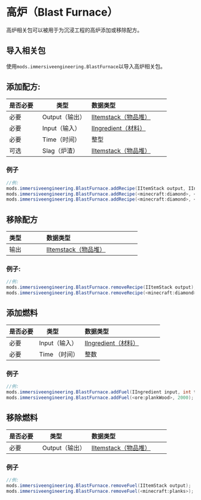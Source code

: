 # 高炉（Blast Furnace）
高炉相关包可以被用于为沉浸工程的高炉添加或移除配方。


## 导入相关包
使用`mods.immersiveengineering.BlastFurnace`以导入高炉相关包。


## 添加配方:
|是否必要   |类型           |数据类型                                			 |
|----------|---------------|----------------------------------------------------|
|必要      |Output（输出）  |[IItemstack（物品堆）](/Vanilla/Items/IItemStack/)  			 |
|必要      |Input（输入）   |[IIngredient（材料）](/Vanilla/Variable_Types/IIngredient/)  |
|必要      |Time（时间）    |整型 											 |
|可选      |Slag（炉渣）    |[IItemstack（物品堆）](/Vanilla/Items/IItemStack/)  			 |


### 例子
```JAVA
//例:
mods.immersiveengineering.BlastFurnace.addRecipe(IItemStack output, IIngredient input, int time, @Optional IItemStack slag);
mods.immersiveengineering.BlastFurnace.addRecipe(<minecraft:diamond>, <ore:logWood>, 2000);
mods.immersiveengineering.BlastFurnace.addRecipe(<minecraft:diamond>, <ore:logWood>, 2000, <minecraft:dirt>);
```

## 移除配方
|类型              |数据类型                                          |
|------------------|---------------------------------------------------|
|输出              |[IItemstack（物品堆）](/Vanilla/Items/IItemStack/)            |

### 例子:
```JAVA
//例:
mods.immersiveengineering.BlastFurnace.removeRecipe(IItemStack output);
mods.immersiveengineering.BlastFurnace.removeRecipe(<minecraft:diamond>;
```



## 添加燃料
|是否必要   |类型         |数据类型                                			|
|----------|------------|---------------------------------------------------|
|必要      |Input（输入）|[IIngredient（材料）](/Vanilla/Variable_Types/IIngredient/) |
|必要      |Time （时间）|整数 											|

### 例子
```JAVA
//例:
mods.immersiveengineering.BlastFurnace.addFuel(IIngredient input, int time);
mods.immersiveengineering.BlastFurnace.addFuel(<ore:plankWood>, 2000);
```


## 移除燃料
|是否必要   |类型           |数据类型                                			 |
|----------|---------------|------------------------------------------------|
|必要      |Output（输出）  |[IItemstack（物品堆）](/Vanilla/Items/IItemStack/)|

### 例子
```JAVA
//例:
mods.immersiveengineering.BlastFurnace.removeFuel(IItemStack output);
mods.immersiveengineering.BlastFurnace.removeFuel(<minecraft:planks>);
```
